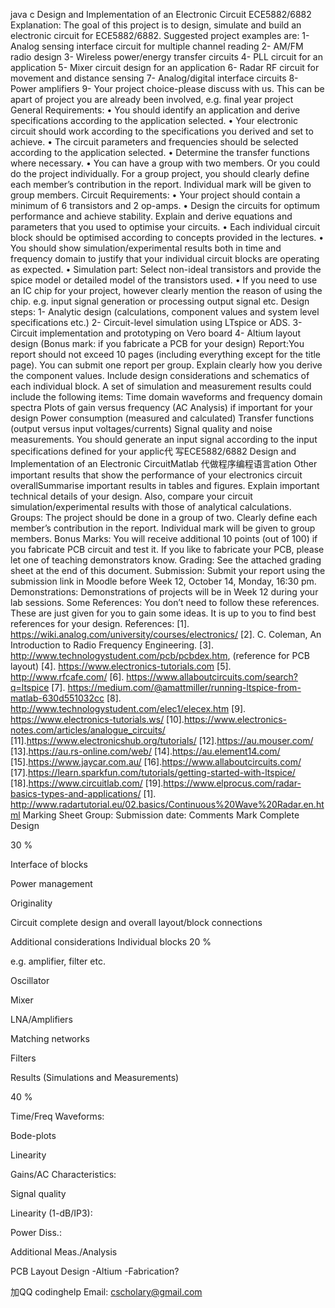 java c Design and Implementation of an Electronic Circuit ECE5882/6882 Explanation: The goal of this project is to design, simulate and build an electronic circuit for ECE5882/6882. Suggested project examples are: 1-  Analog sensing interface circuit for multiple channel reading 2-  AM/FM radio design 3-  Wireless power/energy transfer circuits 4-  PLL circuit for an application 5-  Mixer circuit design for an application 6-  Radar RF circuit for movement and distance sensing 7-  Analog/digital interface circuits 8-  Power amplifiers 9-  Your project choice-please discuss with us. This can be apart of project you are already been involved, e.g. final year project General Requirements: •   You should identify an application and derive specifications according to the application selected. •   Your electronic circuit should work according to the specifications you derived and set to achieve. •   The circuit parameters and frequencies should be selected according to the application selected. •   Determine the transfer functions where necessary. •   You can have a group with two members. Or you could do the project individually. For a group project, you should clearly define each member’s contribution in the report. Individual mark will be given to group members. Circuit Requirements: •   Your project should contain a minimum of 6 transistors and 2 op-amps. •   Design the circuits for optimum performance and achieve stability. Explain and derive equations and parameters that you used to optimise your circuits. •   Each individual circuit block should be optimised according to concepts provided in the lectures. •   You should show simulation/experimental results both in time and frequency domain to justify that your individual circuit blocks are operating as expected. •   Simulation part: Select non-ideal transistors and provide the spice model or detailed model of the transistors used. •   If you need to use an IC chip for your project, however clearly mention the reason of using the chip. e.g. input signal generation or processing output signal etc. Design steps: 1-  Analytic design (calculations, component values and system level specifications etc.) 2-  Circuit-level simulation using LTspice or ADS. 3-  Circuit implementation and prototyping on Vero board 4-  Altium layout design (Bonus mark: if you fabricate a PCB for your design) Report:You report should not exceed 10 pages (including everything except for the title page). You can submit one report per group. Explain clearly how you derive the component values. Include design considerations and schematics of each individual block. A set of simulation and measurement results could include the following items: Time domain waveforms and frequency domain spectra Plots of gain versus frequency (AC Analysis) if important for your design Power consumption (measured and calculated) Transfer functions (output versus input voltages/currents) Signal quality and noise measurements. You should generate an input signal according to the input specifications defined for your applic代 写ECE5882/6882 Design and Implementation of an Electronic CircuitMatlab 代做程序编程语言ation Other important results that show the performance of your electronics circuit overallSummarise important results in tables and figures. Explain important technical details of your design. Also, compare your circuit simulation/experimental results with those of analytical calculations. Groups: The project should be done in a group of two.  Clearly define each member’s contribution in the report. Individual mark will be given to group members. Bonus Marks: You will receive additional 10 points (out of 100) if you fabricate PCB circuit and test it. If you like to fabricate your PCB, please let one of teaching demonstrators know. Grading: See the attached grading sheet at the end of this document. Submission: Submit your report using the submission link in Moodle before Week 12, October 14, Monday, 16:30 pm. Demonstrations: Demonstrations of projects will be in Week 12 during your lab sessions. Some References: You don’t need to follow these references. These are just given for you to gain some ideas. It is up to you to find best references for your design. References: [1]. https://wiki.analog.com/university/courses/electronics/ [2]. C. Coleman, An Introduction to Radio Frequency Engineering. [3]. http://www.technologystudent.com/pcb/pcbdex.htm, (reference for PCB layout) [4]. https://www.electronics-tutorials.com [5]. http://www.rfcafe.com/ [6]. https://www.allaboutcircuits.com/search?q=ltspice [7]. https://medium.com/@amattmiller/running-ltspice-from-matlab-630d551032cc [8]. http://www.technologystudent.com/elec1/elecex.htm [9]. https://www.electronics-tutorials.ws/ [10].https://www.electronics-notes.com/articles/analogue_circuits/ [11].https://www.electronicshub.org/tutorials/ [12].https://au.mouser.com/ [13].https://au.rs-online.com/web/ [14].https://au.element14.com/ [15].https://www.jaycar.com.au/ [16].https://www.allaboutcircuits.com/ [17].https://learn.sparkfun.com/tutorials/getting-started-with-ltspice/ [18].https://www.circuitlab.com/ [19].https://www.elprocus.com/radar-basics-types-and-applications/ [1]. http://www.radartutorial.eu/02.basics/Continuous%20Wave%20Radar.en.html Marking Sheet Group: Submission date: Comments Mark Complete Design

30 %

Interface of blocks

Power management

Originality

Circuit complete design and overall layout/block connections

Additional considerations Individual blocks 20 %

e.g. amplifier, filter etc.

Oscillator

Mixer

LNA/Amplifiers

Matching networks

Filters

Results (Simulations and Measurements)

40 %

Time/Freq Waveforms:

Bode-plots

Linearity

Gains/AC Characteristics:

Signal quality

Linearity (1-dB/IP3):

Power Diss.:

Additional Meas./Analysis

PCB Layout Design -Altium -Fabrication?

   加QQ codinghelp Email: cscholary@gmail.com
